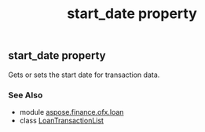 ﻿---
title: start_date property
second_title: Aspose.Finance for Python via .NET API References
description: 
type: docs
weight: 50
url: /python-net/aspose.finance.ofx.loan/loantransactionlist/start_date/
is_root: false
---

## start_date property


Gets or sets the start date for transaction data.

### See Also
* module [aspose.finance.ofx.loan](../../)
* class [LoanTransactionList](/finance/python-net/aspose.finance.ofx.loan/loantransactionlist)
